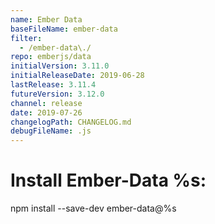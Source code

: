 ```yaml
---
name: Ember Data
baseFileName: ember-data
filter:
  - /ember-data\./
repo: emberjs/data
initialVersion: 3.11.0
initialReleaseDate: 2019-06-28
lastRelease: 3.11.4
futureVersion: 3.12.0
channel: release
date: 2019-07-26
changelogPath: CHANGELOG.md
debugFileName: .js
---
```

# Install Ember-Data %s:
npm install --save-dev ember-data@%s
